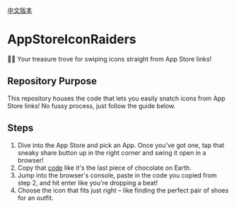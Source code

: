 [中文版本](https://github.com/opoojkk/AppStoreIconRaiders/blob/master/README_CN.md)

# AppStoreIconRaiders
🏴‍☠️ Your treasure trove for swiping icons straight from App Store links!

## Repository Purpose
This repository houses the code that lets you easily snatch icons from App Store links! No fussy process, just follow the guide below.

## Steps
1. Dive into the App Store and pick an App. Once you've got one, tap that sneaky share button up in the right corner and swing it open in a browser!
2. Copy that [code](https://github.com/opoojkk/AppStoreIconRaiders/blob/master/radier.js) like it's the last piece of chocolate on Earth.
3. Jump into the browser's console, paste in the code you copied from step 2, and hit enter like you're dropping a beat!
4. Choose the icon that fits just right – like finding the perfect pair of shoes for an outfit.
